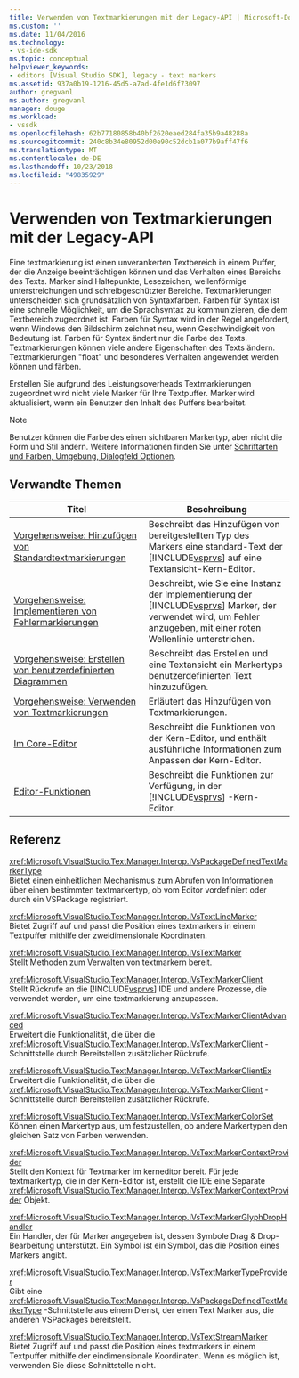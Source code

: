```yaml
---
title: Verwenden von Textmarkierungen mit der Legacy-API | Microsoft-Dokumentation
ms.custom: ''
ms.date: 11/04/2016
ms.technology:
- vs-ide-sdk
ms.topic: conceptual
helpviewer_keywords:
- editors [Visual Studio SDK], legacy - text markers
ms.assetid: 937a0b19-1216-45d5-a7ad-4fe1d6f73097
author: gregvanl
ms.author: gregvanl
manager: douge
ms.workload:
- vssdk
ms.openlocfilehash: 62b77180858b40bf2620eaed284fa35b9a48288a
ms.sourcegitcommit: 240c8b34e80952d00e90c52dcb1a077b9aff47f6
ms.translationtype: MT
ms.contentlocale: de-DE
ms.lasthandoff: 10/23/2018
ms.locfileid: "49835929"
---
```

# <a name="using-text-markers-with-the-legacy-api"></a>Verwenden von Textmarkierungen mit der Legacy-API
Eine textmarkierung ist einen unverankerten Textbereich in einem Puffer, der die Anzeige beeinträchtigen können und das Verhalten eines Bereichs des Texts. Marker sind Haltepunkte, Lesezeichen, wellenförmige unterstreichungen und schreibgeschützter Bereiche. Textmarkierungen unterscheiden sich grundsätzlich von Syntaxfarben. Farben für Syntax ist eine schnelle Möglichkeit, um die Sprachsyntax zu kommunizieren, die dem Textbereich zugeordnet ist. Farben für Syntax wird in der Regel angefordert, wenn Windows den Bildschirm zeichnet neu, wenn Geschwindigkeit von Bedeutung ist. Farben für Syntax ändert nur die Farbe des Texts. Textmarkierungen können viele andere Eigenschaften des Texts ändern. Textmarkierungen "float" und besonderes Verhalten angewendet werden können und färben.  
  
 Erstellen Sie aufgrund des Leistungsoverheads Textmarkierungen zugeordnet wird nicht viele Marker für Ihre Textpuffer. Marker wird aktualisiert, wenn ein Benutzer den Inhalt des Puffers bearbeitet.  
  
> [!NOTE]
>  Benutzer können die Farbe des einen sichtbaren Markertyp, aber nicht die Form und Stil ändern. Weitere Informationen finden Sie unter [Schriftarten und Farben, Umgebung, Dialogfeld Optionen](../ide/reference/fonts-and-colors-environment-options-dialog-box.md).  
  
## <a name="related-topics"></a>Verwandte Themen  
  
| Titel | Beschreibung |
| - | - |
| [Vorgehensweise: Hinzufügen von Standardtextmarkierungen](../extensibility/how-to-add-standard-text-markers.md) | Beschreibt das Hinzufügen von bereitgestellten Typ des Markers eine standard-Text der [!INCLUDE[vsprvs](../code-quality/includes/vsprvs_md.md)] auf eine Textansicht-Kern-Editor. |
| [Vorgehensweise: Implementieren von Fehlermarkierungen](../extensibility/how-to-implement-error-markers.md) | Beschreibt, wie Sie eine Instanz der Implementierung der [!INCLUDE[vsprvs](../code-quality/includes/vsprvs_md.md)] Marker, der verwendet wird, um Fehler anzugeben, mit einer roten Wellenlinie unterstrichen. |
| [Vorgehensweise: Erstellen von benutzerdefinierten Diagrammen](../extensibility/how-to-create-custom-text-markers.md) | Beschreibt das Erstellen und eine Textansicht ein Markertyps benutzerdefinierten Text hinzuzufügen. |
| [Vorgehensweise: Verwenden von Textmarkierungen](../extensibility/how-to-use-text-markers.md) | Erläutert das Hinzufügen von Textmarkierungen. |
| [Im Core-Editor](../extensibility/inside-the-core-editor.md) | Beschreibt die Funktionen von der Kern-Editor, und enthält ausführliche Informationen zum Anpassen der Kern-Editor. |
| [Editor-Funktionen](https://msdn.microsoft.com/library/bdac940d-1f14-4019-a01f-fd0bb3dc7198) | Beschreibt die Funktionen zur Verfügung, in der [!INCLUDE[vsprvs](../code-quality/includes/vsprvs_md.md)] -Kern-Editor. |
  
## <a name="reference"></a>Referenz  
 <xref:Microsoft.VisualStudio.TextManager.Interop.IVsPackageDefinedTextMarkerType>  
 Bietet einen einheitlichen Mechanismus zum Abrufen von Informationen über einen bestimmten textmarkertyp, ob vom Editor vordefiniert oder durch ein VSPackage registriert.  
  
 <xref:Microsoft.VisualStudio.TextManager.Interop.IVsTextLineMarker>  
 Bietet Zugriff auf und passt die Position eines textmarkers in einem Textpuffer mithilfe der zweidimensionale Koordinaten.  
  
 <xref:Microsoft.VisualStudio.TextManager.Interop.IVsTextMarker>  
 Stellt Methoden zum Verwalten von textmarkern bereit.  
  
 <xref:Microsoft.VisualStudio.TextManager.Interop.IVsTextMarkerClient>  
 Stellt Rückrufe an die [!INCLUDE[vsprvs](../code-quality/includes/vsprvs_md.md)] IDE und andere Prozesse, die verwendet werden, um eine textmarkierung anzupassen.  
  
 <xref:Microsoft.VisualStudio.TextManager.Interop.IVsTextMarkerClientAdvanced>  
 Erweitert die Funktionalität, die über die <xref:Microsoft.VisualStudio.TextManager.Interop.IVsTextMarkerClient> -Schnittstelle durch Bereitstellen zusätzlicher Rückrufe.  
  
 <xref:Microsoft.VisualStudio.TextManager.Interop.IVsTextMarkerClientEx>  
 Erweitert die Funktionalität, die über die <xref:Microsoft.VisualStudio.TextManager.Interop.IVsTextMarkerClient> -Schnittstelle durch Bereitstellen zusätzlicher Rückrufe.  
  
 <xref:Microsoft.VisualStudio.TextManager.Interop.IVsTextMarkerColorSet>  
 Können einen Markertyp aus, um festzustellen, ob andere Markertypen den gleichen Satz von Farben verwenden.  
  
 <xref:Microsoft.VisualStudio.TextManager.Interop.IVsTextMarkerContextProvider>  
 Stellt den Kontext für Textmarker im kerneditor bereit. Für jede textmarkertyp, die in der Kern-Editor ist, erstellt die IDE eine Separate <xref:Microsoft.VisualStudio.TextManager.Interop.IVsTextMarkerContextProvider> Objekt.  
  
 <xref:Microsoft.VisualStudio.TextManager.Interop.IVsTextMarkerGlyphDropHandler>  
 Ein Handler, der für Marker angegeben ist, dessen Symbole Drag & Drop-Bearbeitung unterstützt. Ein Symbol ist ein Symbol, das die Position eines Markers angibt.  
  
 <xref:Microsoft.VisualStudio.TextManager.Interop.IVsTextMarkerTypeProvider>  
 Gibt eine <xref:Microsoft.VisualStudio.TextManager.Interop.IVsPackageDefinedTextMarkerType> -Schnittstelle aus einem Dienst, der einen Text Marker aus, die anderen VSPackages bereitstellt.  
  
 <xref:Microsoft.VisualStudio.TextManager.Interop.IVsTextStreamMarker>  
 Bietet Zugriff auf und passt die Position eines textmarkers in einem Textpuffer mithilfe der eindimensionale Koordinaten. Wenn es möglich ist, verwenden Sie diese Schnittstelle nicht.